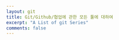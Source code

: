 ```yaml
---
layout: git
title: Git/Github/협업에 관한 모든 툴에 대하여
excerpt: "A List of git Series"
comments: false
---
```

